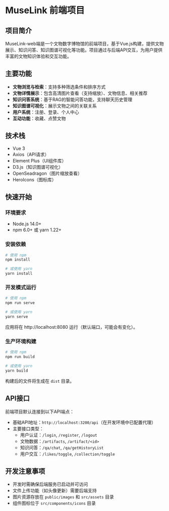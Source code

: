# MuseLink 前端项目

## 项目简介

MuseLink-web端是一个文物数字博物馆的前端项目，基于Vue.js构建，提供文物展示、知识问答、知识图谱可视化等功能。项目通过与后端API交互，为用户提供丰富的文物知识体验和交互功能。

## 主要功能

- **文物浏览与检索**：支持多种筛选条件和排序方式
- **文物详情展示**：包含高清图片查看（支持缩放）、文物信息、相关推荐
- **知识问答系统**：基于RAG的智能问答功能，支持聊天历史管理
- **知识图谱可视化**：展示文物之间的关联关系
- **用户系统**：注册、登录、个人中心
- **互动功能**：收藏、点赞文物

## 技术栈

- Vue 3
- Axios（API请求）
- Element Plus（UI组件库）
- D3.js（知识图谱可视化）
- OpenSeadragon（图片缩放查看）
- HeroIcons（图标库）

## 快速开始

### 环境要求

- Node.js 14.0+
- npm 6.0+ 或 yarn 1.22+

### 安装依赖

```bash
# 使用 npm
npm install

# 或使用 yarn
yarn install
```

### 开发模式运行

```bash
# 使用 npm
npm run serve

# 或使用 yarn
yarn serve
```

应用将在 http://localhost:8080 运行（默认端口，可能会有变化）。

### 生产环境构建

```bash
# 使用 npm
npm run build

# 或使用 yarn
yarn build
```

构建后的文件将生成在 `dist` 目录。

## API接口

前端项目默认连接到以下API端点：

- 基础API地址：`http://localhost:3200/api`（在开发环境中已配置代理）
- 主要接口类型：
  - 用户认证：`/login`, `/register`, `/logout`
  - 文物数据：`/artifacts`, `/artifact/<id>`
  - 知识问答：`/qa/chat`, `/qa/getHistoryList`
  - 用户交互：`/likes/toggle`, `/collection/toggle`

## 开发注意事项

- 开发时需确保后端服务已启动并可访问
- 文件上传功能（如头像更新）需要后端支持
- 图片资源存放在 `public/images` 和 `src/assets` 目录
- 组件图标位于 `src/components/icons` 目录
